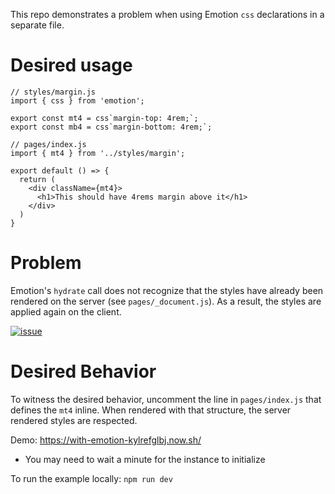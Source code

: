 This repo demonstrates a problem when using Emotion `css` declarations in a separate file.

# Desired usage
```
// styles/margin.js
import { css } from 'emotion';

export const mt4 = css`margin-top: 4rem;`;
export const mb4 = css`margin-bottom: 4rem;`;
```

```
// pages/index.js
import { mt4 } from '../styles/margin';

export default () => {
  return (
    <div className={mt4}>
      <h1>This should have 4rems margin above it</h1>
    </div>
  )
}
```

# Problem
Emotion's `hydrate` call does not recognize that the styles have already been rendered on the server (see `pages/_document.js`).  As a result, the styles are applied again on the client.

<a href="https://ibb.co/g3h4sS"><img src="https://preview.ibb.co/kYmm6n/Screen_Shot_2018_04_16_at_1_04_02_PM.png" alt="issue" border="0" /></a>

# Desired Behavior
To witness the desired behavior, uncomment the line in `pages/index.js` that defines the `mt4` inline.  When rendered with that structure, the server rendered styles are respected.

Demo: https://with-emotion-kylrefglbj.now.sh/
* You may need to wait a minute for the instance to initialize

To run the example locally: `npm run dev`
